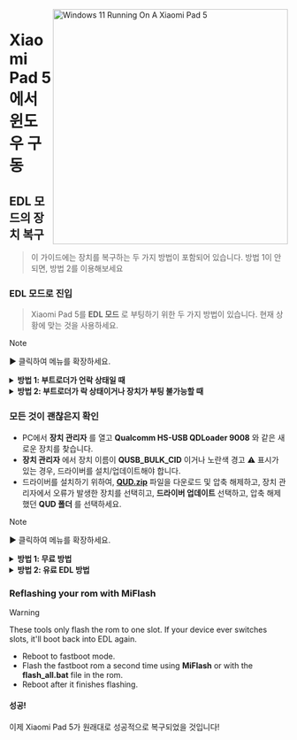 <img align="right" src="https://raw.githubusercontent.com/erdilS/Port-Windows-11-Xiaomi-Pad-5/main/nabu.png" width="425" alt="Windows 11 Running On A Xiaomi Pad 5">

# Xiaomi Pad 5 에서 윈도우 구동

## EDL 모드의 장치 복구
> 이 가이드에는 장치를 복구하는 두 가지 방법이 포함되어 있습니다. 방법 1이 안되면, 방법 2를 이용해보세요

### EDL 모드로 진입
> Xiaomi Pad 5를 **EDL 모드** 로 부팅하기 위한 두 가지 방법이 있습니다. 현재 상황에 맞는 것을 사용하세요.

> [!NOTE]
>
> ▶️ 클릭하여 메뉴를 확장하세요.

<details>
  <summary><strong>방법 1: 부트로더가 언락 상태일 때</strong></summary>

> 부트로더가 언락되어 있으면, **fastboot mode** 에서 아래의 명령어를 입력하세요
```cmd
fastboot oem edl
```

</details>

<details>
  <summary><strong>방법 2: 부트로더가 락 상태이거나 장치가 부팅 불가능할 때</strong></summary>

- **EDL 케이블** 이 있다면 장치에 이 케이블을 연결하고 케이블의 버튼을 눌러 **EDL mode** 로 부팅합니다.
> 온라인에서 찾을 수 있는 EDL 케이블은 이름에 V2가 포함되어 있어야 작동합니다. (예시: **Hydra V2 EDL Cable**)
- 또는, **테스트 포인트를 쇼트킵니다**. (장치의 뒷판을 열어야 합니다)

</details>

### 모든 것이 괜찮은지 확인
- PC에서 **장치 관리자** 를 열고 **Qualcomm HS-USB QDLoader 9008** 와 같은 새로운 장치를 찾습니다.
- **장치 관리자** 에서 장치 이름이 **QUSB_BULK_CID** 이거나 노란색 경고 ⚠️ 표시가 있는 경우, 드라이버를 설치/업데이트해야 합니다.
- 드라이버를 설치하기 위하여, **[QUD.zip](https://github.com/n00b69/woa-betalm/releases/download/Qfil/QUD.zip)** 파일을 다운로드 및 압축 해제하고, 장치 관리자에서 오류가 발생한 장치를 선택히고, **드라이버 업데이트** 선택하고, 압축 해제했던 **QUD 폴더** 를 선택하세요.

> [!NOTE]
>
> ▶️ 클릭하여 메뉴를 확장하세요.

<details>
  <summary><strong>방법 1: 무료 방법</strong></summary>

## 방법 1: 무료 방법

### 준비물
- [`패치된 MiFlash 도구`](https://github.com/erdilS/Port-Windows-11-Xiaomi-Pad-5/releases/download/1.0/MiFlashPatched.zip)

- [`패치된 firehose (.elf) 파일`](https://github.com/erdilS/Port-Windows-11-Xiaomi-Pad-5/releases/download/1.0/prog_ufs_firehose_sm7150_ddr.elf)

- `추출된` [`Nabu의 fastboot 롬`](http://xmfirmwareupdater.com/miui/nabu/) 

### 필요한 파일 준비
- Unzip the **fastboot ROM** for your Xiaomi Pad 5.
- Unzip the **MiflashPatched.zip** file you downloaded earlier.
- Copy the **firehose (.elf)** file from the **MiflashPatched.zip** folder into the **images** folder inside your extracted **fastboot ROM**, overwriting the existing file.

#### Open MiFlash Tool 
- Navigate to the **MiFlash** folder inside the extracted **MiflashPatched.zip**.
- Launch **XiaoMiFlash.exe** as an administrator.

### Flashing the ROM
- Click the **Select** button in **MiFlash** and choose the folder where you extracted your **fastboot ROM** (the one where you replaced the **firehose.elf** file).
- In the **MiFlash** tool, ensure the **"Clean All"** option is checked.
- Click **Refresh** in **MiFlash** to verify the connection to your device.
- After confirming your device is detected and the **"Clean All"** option is selected, click **Flash** to start the flashing process.

> [!Important]
> If you see any error that doesn't go away after 2 minutes, reboot the device into **EDL mode** again, then click **Refresh** and **Flash** again to retry.

#### 장치를 재부팅합니다
- 플래시가 완료되면, **Reboot** 버튼을 클릭하여 장치를 재부팅합니다.

</details>

<details>
  <summary><strong>방법 2: 유료 EDL 방법</strong></summary>

## 방법 2: HXRU Tool을 통한 유료 복구

### 준비물 
- `$3 USDT` 및 크레딧을 위한 암호화폐 지갑 (일부 러시아 은행 계좌 가능)

- HXRU 지원 소통을 위한 `텔레그램 계정`

- [`MiFlash HXRU 도구`](https://hxrutool.net/tool/Xiaomi_Auth_Tool_v9.0.0.5_mtk.zip)
 
- [`Nabu의 순정 fastboot 롬`](http://xmfirmwareupdater.com/miui/nabu/)  
### HXRU Tool 설정  
- **[HXRU dashboard](https://dashboard.hxrutool.com/Register)** 에서 계정을 생성합니다.
- **MiFlash HXRU** 도구를 다운로드 및 압축 해제합니다.

#### 크레딧을 구매합니다 
- 텔레그램에서 **@hxruofficial** 님께 연락하여 **5 크레딧** (대략 **$3**)을 구매합니다. 장치를 복구하려면 이 크레딧이 필요합니다.

### 장치 복구
- Open **XiaoMiFlash.exe** and grant it administrator access.
- Download the stock fastboot rom for your device (which should have a .tgz extension) and open it. Inside there should be a .tar file. Extract the contents of this .tar file into any folder).
- Click the **select** button in **XiaoMiFlash** and select this folder.
- Press **flash**.
- If you get a `write time out` error, hold the **power** + **volume down** button for +- 30 seconds to reboot EDL. After this press the **flash** button again.
- After a few seconds a login popup should show up. Enter your HRXU account details here and press **Request Auth Flashing**.

#### 장치를 재부팅합니다
- **flash done** 이 표시되면, **전원** 을 14초 정도 누른 상태를 유지하여 장치를 재부팅합니다.

</details>

### Reflashing your rom with MiFlash
> [!Warning]
> These tools only flash the rom to one slot. If your device ever switches slots, it'll boot back into EDL again.
- Reboot to fastboot mode.
- Flash the fastboot rom a second time using **MiFlash** or with the **flash_all.bat** file in the rom.
- Reboot after it finishes flashing.

#### 성공!
이제 Xiaomi Pad 5가 원래대로 성공적으로 복구되었을 것입니다!
































